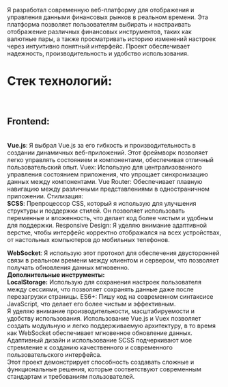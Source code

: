 Я разработал современную веб-платформу для отображения и управления данными финансовых рынков в реальном времени. Эта платформа позволяет пользователям выбирать и настраивать отображение различных финансовых инструментов, таких как валютные пары, а также просматривать историю изменений настроек через интуитивно понятный интерфейс. Проект обеспечивает надежность, производительность и удобство использования.
</br>
<h1>Стек технологий:</h1>
</br>
<h2>Frontend:</h2>
</br>
<strong>Vue.js</strong>: Я выбрал Vue.js за его гибкость и производительность в создании динамичных веб-приложений. Этот фреймворк позволяет легко управлять состоянием и компонентами, обеспечивая отличный пользовательский опыт.
Vuex: Использую для централизованного управления состоянием приложения, что упрощает синхронизацию данных между компонентами.
Vue Router: Обеспечивает плавную навигацию между различными представлениями в одностраничном приложении.
Стилизация:
</br>
<strong>SCSS</strong>: Препроцессор CSS, который я использую для улучшения структуры и поддержки стилей. Он позволяет использовать переменные и вложенность, что делает код более чистым и удобным для поддержки.
Responsive Design: Я уделяю внимание адаптивной верстке, чтобы интерфейс корректно отображался на всех устройствах, от настольных компьютеров до мобильных телефонов.
</br>

<strong>WebSocket</strong>: Я использую этот протокол для обеспечения двусторонней связи в реальном времени между клиентом и сервером, что позволяет получать обновления данных мгновенно.
</br>
<b>Дополнительные инструменты:</b>
</br>
<strong>LocalStorage:</strong> Использую для сохранения настроек пользователя между сессиями, что позволяет сохранять данные даже после перезагрузки страницы.
ES6+: Пишу код на современном синтаксисе JavaScript, что делает его более чистым и эффективным.
</br>
Я уделяю внимание производительности, масштабируемости и удобству использования. Использование Vue.js и Vuex позволяет создать модульную и легко поддерживаемую архитектуру, в то время как WebSocket обеспечивает мгновенное обновление данных. Адаптивный дизайн и использование SCSS подчеркивают мое стремление к созданию качественного и современного пользовательского интерфейса.
</br>
Этот проект демонстрирует способность создавать сложные и функциональные решения, которые соответствуют современным стандартам и требованиям пользователей.
